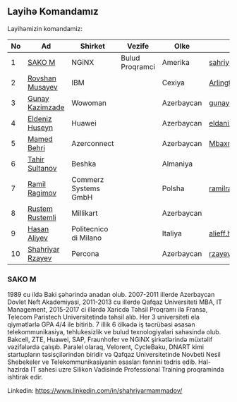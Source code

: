 ## Layihə Komandamız

Layihəmizin komandamiz:

|No| Ad | Shirket |Vezife|Olke|Email|
|------|-------|---------|--------|------|----|
|1| [SAKO M](#SAKO) |NGiNX|Bulud Proqramci|Amerika|sahriyarm@gmail.com
|2| [Rovshan Musayev](#tural-mehtiyev-satış--marketing-rəhbəri) |IBM||Cexiya|Arlington1985@gmail.com
|3| [Gunay Kazimzade](#gunay-nemət-maliyyə-rəhbəri) |Wowoman||Azerbaycan|gunay.kazimzade@gmail.com
|4| [Eldeniz Huseyn](#daşqın-Əhmədzadə-texniki-qrup-rəhbəri) |Huawei||Azerbaycan| eldaniz.huseynov@outlook.com
|5| [Mamed Behri](#namazov-İlqar-texniki-mütəxəssis) |Azerconnect||Azerbaycan|Mbaxri@gmail.com
|6| [Tahir Sultanov](#namazov-İlqar-texniki-mütəxəssis) |Beshka||Almaniya|
|7| [Ramil Ragimov](#Əhmədzadə-coşqun-texniki-mütəxəssis) |Commerz Systems GmbH||Polsha|ramilrahimov@yahoo.com
|8| [Rustem Rustemli](#Əhmədzadə-coşqun-texniki-mütəxəssis) |Millikart||Azerbaycan|
|9| [Hasan Aliyev](#Əhmədzadə-coşqun-texniki-mütəxəssis) |Politecnico di Milano||Italiya|alieff.hasan@gmail.com
|10| [Shahriyar Rzayev](#Əhmədzadə-coşqun-texniki-mütəxəssis) |Percona||Azerbaycan|rzayev.sehriyar@gmail.com



### SAKO M
1989 cu ildə Baki şəhərində anadan olub. 2007-2011 illerde Azerbaycan Dovlet Neft Akademiyasi, 2011-2013 cu illerde Qafqaz Universiteti MBA, IT Management, 2015-2017 ci illərdə Xaricdə Təhsil Proqramı ilə Fransa, Telecom Paristech Universitetində təhsil alıb. Her 3 universiteti ela qiymətlərlə GPA 4/4 ile bitirib. 7 illik 6 ölkədə iş təcrübəsi əsasən telekommunikasiya, tehlukesizlik ve bulud texnologiyalari sahəsində olub. Bakcell, ZTE, Huawei, SAP, Fraunhofer ve NGiNX şirkətlərində müxtəlif vəzifələrdə çalışıb. Paralel olaraq, Velorent, CycleBaku, DNART kimi startupların təsisçilərindən biridir və Qafqaz Universitetinde Novbeti Nesil Shebekeler ve Telekommunikasiyanin əsasları fənnini tədris edib. Hal-hazirda IT sahesi uzre Silikon Vadisinde Professional Training proqraminda ishtirak edir.

Linkedin: https://www.linkedin.com/in/shahriyarmammadov/
